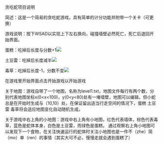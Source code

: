 贪吃蛇项目说明


简述：这是一个简易的贪吃蛇游戏，具有简单的计分功能并附带一个关卡（可更换）


游戏说明：按下WSAD以实现上下左右换向，碰撞墙壁必然死亡，死亡后退回开始界面。

蛋糕：吃掉后长度与分数+1![](https://ftp.bmp.ovh/imgs/2020/10/d138f176f0428949.png)

土豆雷：吃掉后长度减半![](https://ftp.bmp.ovh/imgs/2020/10/9de1705c7db79b4e.png)

毒草：吃掉后长度-1，分数不变![](https://ftp.bmp.ovh/imgs/2020/10/8a00b3884066062e.png)

在游戏里开始界面点击开始游戏以开始游戏

关于地图：游戏自带了一个地图，名称为level1.txt，地图文件每行有两个数，分别代表地图坐标x(0<x<100)，y(0<y<80)处有一堵墙壁，地图可以编辑，但小蛇总是在开始时生成与（10,10）处，在保证留出适当行走空间的情况下，蛋糕 土豆雷 毒草将会适应地图变化自动随机生成。

关于游戏中右上角的小地图：游戏中右上角有小地图，红色代表墙体，棕色代表毒草，蓝色是蛇体本身，白色是土豆雷，而绿色是蛋糕。
通过观察右上角小地图可以发现下一个食物，在关注快速运行的蛇体时关注小地图也是一件不（zhe）简（mo）单（ren）的事情（其实大可不必，慢慢走就会遇到蛋糕了）

